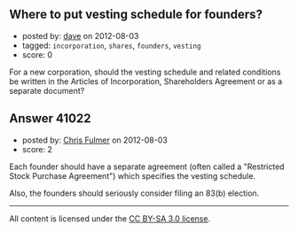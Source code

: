 ## Where to put vesting schedule for founders?

- posted by: [dave](https://stackexchange.com/users/-1/18966-dave) on 2012-08-03
- tagged: `incorporation`, `shares`, `founders`, `vesting`
- score: 0

For a new corporation, should the vesting schedule and related conditions be written in the Articles of Incorporation, Shareholders Agreement or as a separate document?



## Answer 41022

- posted by: [Chris Fulmer](https://stackexchange.com/users/-1/17026-chris-fulmer) on 2012-08-03
- score: 2

Each founder should have a separate agreement (often called a "Restricted Stock Purchase Agreement") which specifies the vesting schedule.  

Also, the founders should seriously consider filing an 83(b) election.



---

All content is licensed under the [CC BY-SA 3.0 license](https://creativecommons.org/licenses/by-sa/3.0/).
